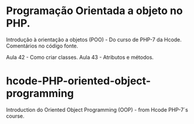 # Programação Orientada a objeto no PHP.
Introdução à orientação a objetos (POO) - Do curso de PHP-7 da Hcode.
Comentários no código fonte.

Aula 42 - Como criar classes.
Aula 43 - Atributos e métodos.


# hcode-PHP-oriented-object-programming
Introduction do Oriented Object Programming (OOP) - from Hcode PHP-7´s course.


